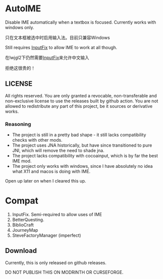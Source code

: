 # AutoIME

Disable IME automatically when a textbox is focused. Currently works with windows only.

只在文本框被选中时启用输入法。目前只兼容Windows

Still requires [InputFix](https://github.com/zlainsama/InputFix) to allow IME to work at all though.

在lwjgl2下仍然需要[InputFix](https://github.com/zlainsama/InputFix)来允许中文输入

拒绝这很贵的！

## LICENSE

All rights reserved.
You are only granted a revocable, non-transferable and non-exclusive license to use the releases built by github action.
You are not allowed to redistribute any part of this project, be it sources or derivative works.

### Reasoning

* The project is still in a pretty bad shape - it still lacks compatibility checks with other mods.
* The project uses JNA historically, but have since transitioned to pure JNI, which will remove the need to shade jna.
* The project lacks compatibility with cocoainput, which is by far the best IME mod.
* The project only works with windows, since I have absolutely no idea what X11 and macos is doing with IME.


Open up later on when I cleared this up.


# Compat

1. InputFix. Semi-required to allow uses of IME
2. BetterQuesting.
3. BiblioCraft
4. JourneyMap
5. SteveFactoryManager (imperfect)


## Download

Currently, this is only released on github releases.

DO NOT PUBLISH THIS ON MODRINTH OR CURSEFORGE.
